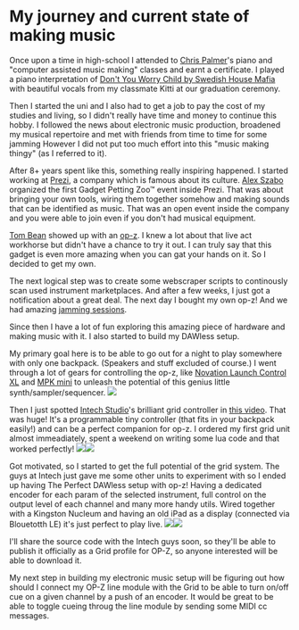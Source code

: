 # My journey and current state of making music

Once upon a time in high-school I attended to [Chris Palmer](https://open.spotify.com/artist/28VnidW62NnJOQAExf4HH6?si=HxFWu6pnR32gurroH0iscA)'s piano and "computer assisted music making" classes and earnt a certificate. I played a piano interpretation of [Don't You Worry Child by Swedish House Mafia](https://www.youtube.com/watch?v=r1MN4pR5wXM) with beautiful vocals from my classmate Kitti at our graduation ceremony.

Then I started the uni and I also had to get a job to pay the cost of my studies and living, so I didn't really have time and money to continue this hobby. I followed the news about electronic music production, broadened my musical repertoire and met with friends from time to time for some jamming However I did not put too much effort into this "music making thingy" (as I referred to it).

After 8+ years spent like this, something really inspiring happened. I started working at [Prezi](https://prezi.com), a company which is famous about its culture. [Alex Szabo](https://www.linkedin.com/in/alxszabo/) organized the first Gadget Petting Zoo™ event inside Prezi. That was about bringing your own tools, wiring them together somehow and making sounds that can be identified as music. That was an open event inside the company and you were able to join even if you don't had musical equipment.

[Tom Bean](https://www.linkedin.com/in/tkbean/) showed up with an [op-z](https://teenage.engineering/products/op-z). I knew a lot about that live act workhorse but didn't have a chance to try it out. I can truly say that this gadget is even more amazing when you can gat your hands on it. So I decided to get my own.

The next logical step was to create some webscraper scripts to continously scan used instrument marketplaces. And after a few weeks, I just got a notification about a great deal. The next day I bought my own op-z! And we had amazing [jamming sessions](https://soundcloud.com/django-untrained/zoom0010/s-5MPkHWbfaDL).

Since then I have a lot of fun exploring this amazing piece of hardware and making music with it. I also started to build my DAWless setup.

My primary goal here is to be able to go out for a night to play somewhere with only one backpack. (Speakers and stuff excluded of course.) I went through a lot of gears for controlling the op-z, like [Novation Launch Control XL](https://novationmusic.com/en/launch/launch-control-xl) and [MPK mini](https://www.akaipro.com/mpk-mini-mkii)  to unleash the potential of this genius little synth/sampler/sequencer. 
<img src="./launch.png" />

Then I just spotted [Intech Studio](https://intech.studio)'s brilliant grid controller in [this video](https://www.youtube.com/watch?v=S2LzUNaYzWY). That was huge! 
It's a programmable tiny controller (that fits in your backpack easily!) and can be a perfect companion for op-z. I ordered my first grid unit almost immeadiately, spent a weekend on writing some lua code and that worked perfectly!
<img src="./mapping.png" /><img src="./wired_together.png" />

Got motivated, so I started to get the full potential of the grid system. The guys at Intech just gave me some other units to experiment with so I ended up having The Perfect DAWless setup with op-z! Having a dedicated encoder for each param of the selected instrument, full control on the output level of each channel and many more handy utils. Wired together with a Kingston Nucleum and having an old iPad as a display (connected via Blouetotth LE) it's just perfect to play live.
<img src="./planning.png" /><img src="./setup.png" />

I'll share the source code with the Intech guys soon, so they'll be able to publish it officially as a Grid profile for OP-Z, so anyone interested will be able to download it.

My next step in building my electronic music setup will be figuring out how should I connect my OP-Z line module with the Grid to be able to turn on/off cue on a given channel by a push of an encoder. It would be great to be able to toggle cueing throug the line module by sending some MIDI cc messages.
